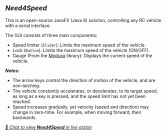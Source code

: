 ## *Need4Speed*
This is an open-source JavaFX (Java 8) solution, controlling any RC vehicle with a serial interface.

The GUI consists of three main components:
* Speed limiter (`Slider`): Limits the maximum speed of the vehicle.
* Lock (`Button`): Limits the maximum speed of the vehicle (ON/OFF).
* Gauge (From the [*Medusa*](https://github.com/HanSolo/medusa) library): Displays the current speed of the vehicle. 

***Notes:***
* The arrow keys control the direction of motion of the vehicle, and are *non-latching*.
* The vehicle constantly accelerates, or decelerates, to its target speed, as long as a key is pressed, and the speed limit has not yet been reached.
* Speed increases gradually, yet velocity (speed and direction) may change in zero-time. For example, when moving forward, then backwards.

[🔗 *Click to view* ***Need4Speed*** *in live action*](https://www.youtube.com/watch?v=sc1wYeOnlsE)
